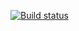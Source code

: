 [![Build status](https://ci.appveyor.com/api/projects/status/0ns942x28elx1cmb?svg=true)](https://ci.appveyor.com/project/Le-ha12/patterns)

